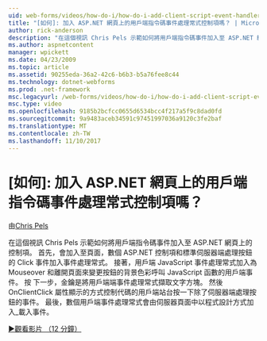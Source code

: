 ```yaml
---
uid: web-forms/videos/how-do-i/how-do-i-add-client-script-event-handlers-controls-on-an-aspnet-page
title: "[如何]: 加入 ASP.NET 網頁上的用戶端指令碼事件處理常式控制項嗎？ | Microsoft Docs"
author: rick-anderson
description: "在這個視訊 Chris Pels 示範如何將用戶端指令碼事件加入至 ASP.NET 網頁上的控制項。 首先，數個 ASP.NET 控制項新增至網頁和 e..."
ms.author: aspnetcontent
manager: wpickett
ms.date: 04/23/2009
ms.topic: article
ms.assetid: 90255eda-36a2-42c6-b6b3-b5a76fee8c44
ms.technology: dotnet-webforms
ms.prod: .net-framework
msc.legacyurl: /web-forms/videos/how-do-i/how-do-i-add-client-script-event-handlers-controls-on-an-aspnet-page
msc.type: video
ms.openlocfilehash: 9185b2bcfcc0655d6534bcc4f217a5f9c8dad0fd
ms.sourcegitcommit: 9a9483aceb34591c97451997036a9120c3fe2baf
ms.translationtype: MT
ms.contentlocale: zh-TW
ms.lasthandoff: 11/10/2017
---
```

<a name="how-do-i-add-client-script-event-handlers-controls-on-an-aspnet-page"></a>[如何]: 加入 ASP.NET 網頁上的用戶端指令碼事件處理常式控制項嗎？
====================
由[Chris Pels](https://twitter.com/chrispels)

在這個視訊 Chris Pels 示範如何將用戶端指令碼事件加入至 ASP.NET 網頁上的控制項。 首先，會加入至頁面，數個 ASP.NET 控制項和標準伺服器端處理按鈕的 Click 事件加入事件處理常式。 接著，用戶端 JavaScript 事件處理常式加入為 Mouseover 和離開頁面來變更按鈕的背景色彩呼叫 JavaScript 函數的用戶端事件。 按 下一步，金鑰是將用戶端端事件處理常式擷取文字方塊。 然後 OnClientClick 屬性顯示的方式控制代碼的用戶端站台按一下除了伺服器端處理按鈕的事件。 最後，數個用戶端事件處理常式會由伺服器頁面中以程式設計方式加入\_載入事件。

[&#9654;觀看影片 （12 分鐘）](https://channel9.msdn.com/Blogs/ASP-NET-Site-Videos/how-do-i-add-client-script-event-handlers-controls-on-an-aspnet-page)
